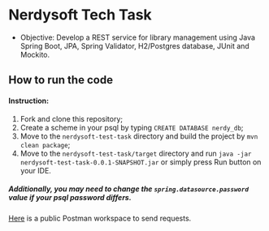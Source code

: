 # Nerdysoft Tech Task

* Objective: Develop a REST service for library management using Java Spring
Boot, JPA, Spring Validator, H2/Postgres database, JUnit and Mockito.

## How to run the code
#### Instruction:
1. Fork and clone this repository;
2. Create a scheme in your psql by typing ```CREATE DATABASE nerdy_db```;
3. Move to the ```nerdysoft-test-task``` directory and build the project by ```mvn clean package```;
4. Move to the ```nerdysoft-test-task/target``` directory and run ```java -jar nerdysoft-test-task-0.0.1-SNAPSHOT.jar``` or simply press Run button on your IDE.

##### Additionally, you may need to change the ```spring.datasource.password``` value if your psql password differs.

[Here](https://www.postman.com/yaroslavradevych/workspace/nerdysoft-test-task) is a public Postman workspace to send requests. 
